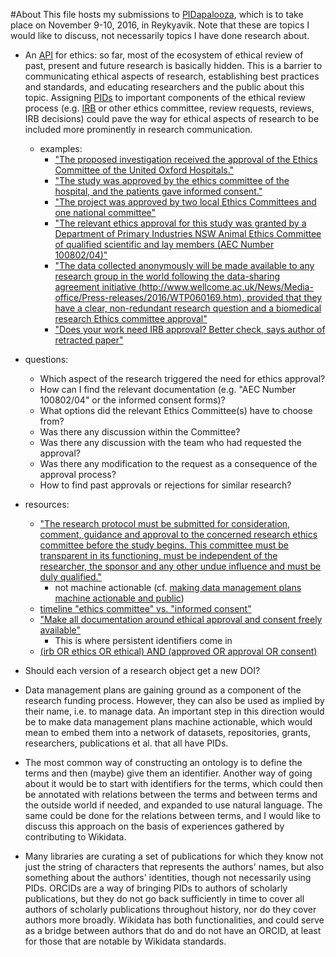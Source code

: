 #About
This file hosts my submissions to [PIDapalooza](http://pidapalooza.org/), which is to take place on November 9-10, 2016, in Reykyavik. Note that these are topics I would like to discuss, not necessarily topics I have done research about.

- An [API](https://en.wikipedia.org/wiki/Application_programming_interface) for ethics: so far, most of the ecosystem of ethical review of past, present and future research is basically hidden. This is a barrier to communicating ethical aspects of research, establishing best practices and standards, and educating researchers and the public about this topic. Assigning [PIDs](https://en.wikipedia.org/wiki/Persistent_identifier) to important components of the ethical review process (e.g. [IRB](https://en.wikipedia.org/wiki/Institutional_review_board) or other ethics committee, review requests, reviews, IRB decisions) could pave the way for ethical aspects of research to be included more prominently in research communication.

  - examples:
    - ["The proposed investigation received the approval of the Ethics Committee of the United Oxford Hospitals."](https://doi.org/10.1111/j.1365-2044.1971.tb04793.x)
    - ["The study was approved by the ethics committee of the hospital, and the patients gave informed consent."](https://doi.org/10.1056/NEJM199010113231505)
    - ["The project was approved by two local Ethics Committees and one national committee"](https://doi.org/10.1177/030006057300100505)
    - ["The relevant ethics approval for this study was granted by a Department of Primary Industries NSW Animal Ethics Committee of qualified scientific and lay members (AEC Number 100802/04)"](https://doi.org/10.1186/s40317-016-0107-6)
    - ["The data collected anonymously will be made available to any research group in the world following the data-sharing agreement initiative (http://www.wellcome.ac.uk/News/Media-office/Press-releases/2016/WTP060169.htm), provided that they have a clear, non-redundant research question and a biomedical research Ethics committee approval"](https://epgl.unige.ch/zika-in-pregnancy-registry/)
    - ["Does your work need IRB approval? Better check, says author of retracted paper"](http://retractionwatch.com/2016/09/30/does-your-work-need-irb-approval-better-check-says-author-of-retracted-paper/)
   
 - questions:
    - Which aspect of the research triggered the need for ethics approval?
    - How can I find the relevant documentation (e.g. "AEC Number 100802/04" or the informed consent forms)?
    - What options did the relevant Ethics Committee(s) have to choose from?
    - Was there any discussion within the Committee?
    - Was there any discussion with the team who had requested the approval?
    - Was there any modification to the request as a consequence of the approval process?
    - How to find past approvals or rejections for similar research?

 - resources:
    - ["The research protocol must be submitted for consideration, comment, guidance and approval to the concerned research ethics committee before the study begins. This committee must be transparent in its functioning, must be independent of the researcher, the sponsor and any other undue influence and must be duly qualified."](http://www.wma.net/en/30publications/10policies/b3/)
       - not machine actionable (cf. [making data management plans machine actionable and public](http://www.slideshare.net/StephanieSimms/making-dmps-actionable-and-public))
    - [timeline "ethics committee" vs. "informed consent"](https://books.google.com/ngrams/graph?content=%22ethics+committee%22%2C%22informed+consent%22&case_insensitive=on&year_start=1800&year_end=2000&corpus=15&smoothing=3&share=&direct_url=t4%3B%2C%22%20ethics%20committee%20%22%3B%2Cc0%3B%2Cs0%3B%3B%22%20Ethics%20Committee%20%22%3B%2Cc0%3B%3B%22%20ethics%20committee%20%22%3B%2Cc0%3B.t4%3B%2C%22%20informed%20consent%20%22%3B%2Cc0%3B%2Cs0%3B%3B%22%20informed%20consent%20%22%3B%2Cc0%3B%3B%22%20Informed%20Consent%20%22%3B%2Cc0%3B%3B%22%20Informed%20consent%20%22%3B%2Cc0%3B%3B%22%20INFORMED%20CONSENT%20%22%3B%2Cc0)
    - ["Make all documentation around ethical approval and consent freely available"](https://doi.org/10.1136/bmj.i4626)
       - This is where persistent identifiers come in
    - [(irb OR ethics OR ethical) AND (approved OR approval OR consent)](http://tweetedtimes.com/v/13396)

- Should each version of a research object get a new DOI?

- Data management plans are gaining ground as a component of the research funding process. However, they can also be used as implied by their name, i.e. to manage data. An important step in this direction would be to make data management plans machine actionable, which would mean to embed them into a network of datasets, repositories, grants, researchers, publications et al. that all have PIDs.

- The most common way of constructing an ontology is to define the terms and then (maybe) give them an identifier. Another way of going about it would be to start with identifiers for the terms, which could then be annotated with relations between the terms and between terms and the outside world if needed, and expanded to use natural language. The same could be done for the relations between terms, and I would like to discuss this approach on the basis of experiences gathered by contributing to Wikidata.

- Many libraries are curating a set of publications for which they know not just the string of characters that represents the authors' names, but also something about the authors' identities, though not necessarily using PIDs. ORCIDs are a way of bringing PIDs to authors of scholarly publications, but they do not go back sufficiently in time to cover all authors of scholarly publications throughout history, nor do they cover authors more broadly. Wikidata has both functionalities, and could serve as a bridge between authors that do and do not have an ORCID, at least for those that are notable by Wikidata standards.
